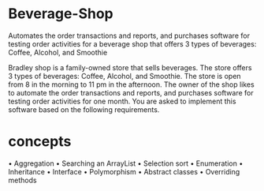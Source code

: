 # Beverage-Shop
Automates the order transactions and reports, and purchases software for testing order activities for a beverage shop that offers 3 types of beverages: Coffee, Alcohol, and Smoothie

Bradley shop is a family-owned store that sells beverages.  The store offers 3 types of beverages: Coffee, Alcohol, and Smoothie. The store is open from 8 in the morning to 11 pm in the afternoon.  The owner of the shop likes to automate the order transactions and reports, and purchases software for testing order activities for one month. You are asked to implement this software based on the following requirements.

# concepts
•	Aggregation
•	Searching an ArrayList
•	Selection sort
•	Enumeration
•	Inheritance
•	Interface
•	Polymorphism
•	Abstract classes
•	Overriding methods




